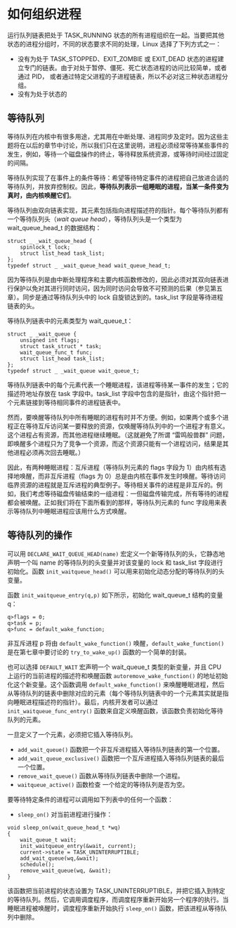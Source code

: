 # 如何组织进程

运行队列链表把处于 TASK_RUNNING 状态的所有进程组织在一起。当要把其他状态的进程分组时，不同的状态要求不同的处理，Linux 选择了下列方式之一：

- 没有为处于 TASK_STOPPED、EXIT_ZOMBIE 或 EXIT_DEAD 状态的进程建立专门的链表。由于对处于暂停、僵死、死亡状态进程的访问比较简单，或者通过 PID， 或者通过特定父进程的子进程链表，所以不必对这三种状态进程分组。
- 没有为处于状态的


## 等待队列

等待队列在内核中有很多用途，尤其用在中断处理、进程同步及定时。因为这些主题将在以后的章节中讨论，所以我们只在这里说明，进程必须经常等待某些事件的发生，例如，等待一个磁盘操作的终止，等待释放系统资源，或等待时间经过固定的间隔。

等待队列实现了在事件上的条件等待：希望等待特定事件的进程把自己放进合适的等待队列，并放弃控制权。因此，**等待队列表示一组睡眠的进程，当某一条件变为真时，由内核唤醒它们**。

等待队列由双向链表实现，其元素包括指向进程描述符的指针。每个等待队列都有一个等待队列头（*wait queue head*），等待队列头是一个类型为 wait_queue_head_t 的数据结构：
```
struct _ _wait_queue_head {
    spinlock_t lock;
    struct list_head task_list;
};
typedef struct _ _wait_queue_head wait_queue_head_t;
```

因为等待队列是由中断处理程序和主要内核函数修改的，因此必须对其双向链表进行保护以免对其进行同时访问，因为同时访问会导致不可预测的后果（参见第五章）。同步是通过等待队列头中的 lock 自旋锁达到的。task_list 字段是等待进程链表的头。

等待队列链表中的元素类型为 wait_queue_t：
```
struct _ _wait_queue {
    unsigned int flags;
    struct task_struct * task;
    wait_queue_func_t func;
    struct list_head task_list;
};
typedef struct _ _wait_queue wait_queue_t;
```

等待队列链表中的每个元素代表一个睡眠进程，该进程等待某一事件的发生；它的描述符地址存放在 task 字段中。task_list 字段中包含的是指针，由这个指针把一个元素链接到等待相同事件的进程链表中。

然而，要唤醒等待队列中所有睡眠的进程有时并不方便。例如，如果两个或多个进程正在等待互斥访问某一要释放的资源，仅唤醒等待队列中的一个进程才有意义。这个进程占有资源，而其他进程继续睡眠。（这就避免了所谓 “雷鸣般兽群” 问题，即唤醒多个进程只为了竞争一个资源，而这个资源只能有一个进程访问，结果是其他进程必须再次回去睡眠。）

因此，有两种睡眠进程：互斥进程（等待队列元素的 flags 字段为 1）由内核有选择地唤醒，而非互斥进程（flags 为 0）总是由内核在事件发生时唤醒。等待访问临界资源的进程就是互斥进程的典型例子。等待相关事件的进程是非互斥的。例如，我们考虑等待磁盘传输结束的一组进程：一但磁盘传输完成，所有等待的进程都会被唤醒。正如我们将在下面所看到的那样，等待队列元素的 func 字段用来表示等待队列中睡眠进程应该用什么方式唤醒。

## 等待队列的操作

可以用 `DECLARE_WAIT_QUEUE_HEAD(name)` 宏定义一个新等待队列的头，它静态地声明一个叫 name 的等待队列的头变量并对该变量的 lock 和 task_list 字段进行初始化。函数 `init_waitqueue_head()` 可以用来初始化动态分配的等待队列的头变量。

函数 `init_waitqueue_entry(q,p)` 如下所示，初始化 wait_queue_t 结构的变量 q：
```
q>flags = 0;
q>task = p;
q>func = default_wake_function;
```

非互斥进程 p 将由 `default_wake_function()` 唤醒，`default_wake_function()` 是在第七章中要讨论的 `try_to_wake_up()` 函数的一个简单的封装。

也可以选择 `DEFAULT_WAIT` 宏声明一个 wait_queue_t 类型的新变量，并且 CPU 上运行的当前进程的描述符和唤醒函数 `autoremove_wake_function()` 的地址初始化这个新变量。这个函数调用 `default_wake_function()` 来唤醒睡眠进程，然后从等待队列的链表中删除对应的元素（每个等待队列链表中的一个元素其实就是指向睡眠进程描述符的指针）。最后，内核开发者可以通过 `init_waitqueue_func_entry()` 函数来自定义唤醒函数，该函数负责初始化等待队列的元素。

一旦定义了一个元素，必须把它插入等待队列。
- `add_wait_queue()` 函数把一个非互斥进程插入等待队列链表的第一个位置。
- `add_wait_queue_exclusive()` 函数把一个互斥进程插入等待队列链表的最后一个位置。
- `remove_wait_queue()` 函数从等待队列链表中删除一个进程。
- `waitqueue_active()` 函数检查 一个给定的等待队列是否为空。

要等待特定条件的进程可以调用如下列表中的任何一个函数：

* `sleep_on()` 对当前进程进行操作：  
```
void sleep_on(wait_queue_head_t *wq)
{
    wait_queue_t wait;
    init_waitqueue_entry(&wait, current);
    current->state = TASK_UNINTERRUPTIBLE;
    add_wait_queue(wq,&wait);
    schedule();
    remove_wait_queue(wq, &wait);
}
```
该函数把当前进程的状态设置为 TASK_UNINTERRUPTIBLE，并把它插入到特定的等待队列。然后，它调用调度程序，而调度程序重新开始另一个程序的执行。当睡眠进程被唤醒时，调度程序重新开始执行 `sleep_on()` 函数，把该进程从等待队列中删除。



